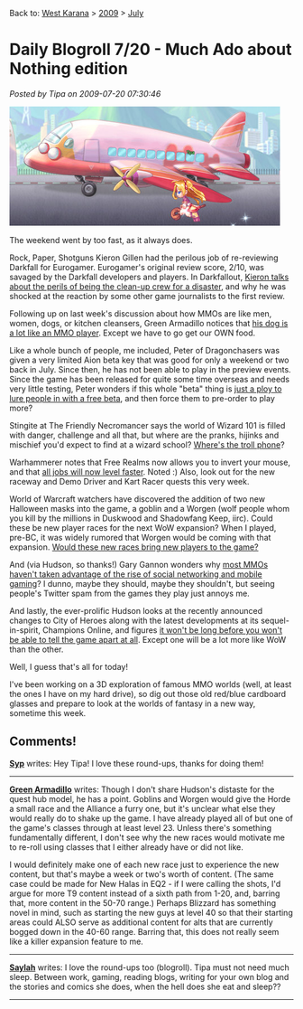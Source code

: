 Back to: [West Karana](/posts/westkarana.md) > [2009](/posts/2009/westkarana.md) > [July](./westkarana.md)
# Daily Blogroll 7/20 - Much Ado about Nothing edition

*Posted by Tipa on 2009-07-20 07:30:46*

![Can't stop progress -- Tipa flies her staff past the LaTale airport.](../../../uploads/2009/07/LaTaleClient-2009-07-18-15-50-33-45.jpg "Can't stop progress -- Tipa flies her staff past the LaTale airport.")

The weekend went by too fast, as it always does.

Rock, Paper, Shotguns Kieron Gillen had the perilous job of re-reviewing Darkfall for Eurogamer. Eurogamer's original review score, 2/10, was savaged by the Darkfall developers and players. In Darkfallout, [Kieron talks about the perils of being the clean-up crew for a disaster](http://www.rockpapershotgun.com/2009/07/17/darkfallout/), and why he was shocked at the reaction by some other game journalists to the first review.

Following up on last week's discussion about how MMOs are like men, women, dogs, or kitchen cleansers, Green Armadillo notices that [his dog is a lot like an MMO player](http://playervsdeveloper.blogspot.com/2009/07/are-dogs-like-mmorpg-players.html). Except we have to go get our OWN food.

Like a whole bunch of people, me included, Peter of Dragonchasers was given a very limited Aion beta key that was good for only a weekend or two back in July. Since then, he has not been able to play in the preview events. Since the game has been released for quite some time overseas and needs very little testing, Peter wonders if this whole "beta" thing is [just a ploy to lure people in with a free beta](http://dragonchasers.com/2009/07/19/aion-betas-nerdrage-evoking-policy-aion-ncsoft/), and then force them to pre-order to play more?

Stingite at The Friendly Necromancer says the world of Wizard 101 is filled with danger, challenge and all that, but where are the pranks, hijinks and mischief you'd expect to find at a wizard school? [Where's the troll phone](http://thefriendlynecromancer.blogspot.com/2009/07/spell-phone.html)?

Warhammerer notes that Free Realms now allows you to invert your mouse, and that [all jobs will now level faster](http://exploringwar.wordpress.com/2009/07/19/free-realms-update-july-17/). Noted :) Also, look out for the new raceway and Demo Driver and Kart Racer quests this very week.

World of Warcraft watchers have discovered the addition of two new Halloween masks into the game, a goblin and a Worgen (wolf people whom you kill by the millions in Duskwood and Shadowfang Keep, iirc). Could these be new player races for the next WoW expansion? When I played, pre-BC, it was widely rumored that Worgen would be coming with that expansion. [Would these new races bring new players to the game?
](http://hudshideout.com/blog/?p=2983)

And (via Hudson, so thanks!) Gary Gannon wonders why [most MMOs haven't taken advantage of the rise of social networking and mobile gaming](http://www.garygannon.com/home/2009/7/16/6-reasons-mmorpgs-are-doomed-if-they-dont-break-their-stagna.html)? I dunno, maybe they should, maybe they shouldn't, but seeing people's Twitter spam from the games they play just annoys me.

And lastly, the ever-prolific Hudson looks at the recently announced changes to City of Heroes along with the latest developments at its sequel-in-spirit, Champions Online, and figures [it won't be long before you won't be able to tell the game apart at all](http://hudshideout.com/blog/?p=2967). Except one will be a lot more like WoW than the other.

Well, I guess that's all for today!

I've been working on a 3D exploration of famous MMO worlds (well, at least the ones I have on my hard drive), so dig out those old red/blue cardboard glasses and prepare to look at the worlds of fantasy in a new way, sometime this week.

## Comments!

**[Syp](http://biobreak.wordpress.com)** writes: Hey Tipa! I love these round-ups, thanks for doing them!

---

**[Green Armadillo](http://playervsdeveloper.blogspot.com)** writes: Though I don't share Hudson's distaste for the quest hub model, he has a point. Goblins and Worgen would give the Horde a small race and the Alliance a furry one, but it's unclear what else they would really do to shake up the game. I have already played all of but one of the game's classes through at least level 23. Unless there's something fundamentally different, I don't see why the new races would motivate me to re-roll using classes that I either already have or did not like. 

I would definitely make one of each new race just to experience the new content, but that's maybe a week or two's worth of content. (The same case could be made for New Halas in EQ2 - if I were calling the shots, I'd argue for more T9 content instead of a sixth path from 1-20, and, barring that, more content in the 50-70 range.) Perhaps Blizzard has something novel in mind, such as starting the new guys at level 40 so that their starting areas could ALSO serve as additional content for alts that are currently bogged down in the 40-60 range. Barring that, this does not really seem like a killer expansion feature to me.

---

**[Saylah](http://notadiary.typepad.com/mysticworlds)** writes: I love the round-ups too (blogroll). Tipa must not need much sleep. Between work, gaming, reading blogs, writing for your own blog and the stories and comics she does, when the hell does she eat and sleep??

---

